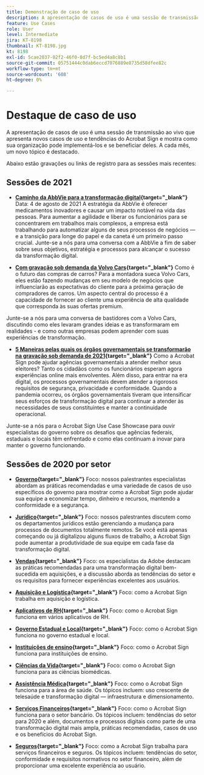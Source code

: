 ```yaml
---
title: Demonstração de caso de uso
description: A apresentação de casos de uso é uma sessão de transmissão ao vivo que apresenta novos casos de uso e tendências do Acrobat Sign e mostra como sua organização pode implementá-los e se beneficiar deles
feature: Use Cases
role: User
level: Intermediate
jira: KT-8198
thumbnail: KT-8198.jpg
kt: 8198
exl-id: 5cae2037-02f2-46f0-8d7f-bc5ed4a8c8b1
source-git-commit: 05751444c0dab6eccd7076889e8735d58dfee82c
workflow-type: tm+mt
source-wordcount: '608'
ht-degree: 0%

---
```


# Destaque de caso de uso

A apresentação de casos de uso é uma sessão de transmissão ao vivo que apresenta novos casos de uso e tendências do Acrobat Sign e mostra como sua organização pode implementá-los e se beneficiar deles. A cada mês, um novo tópico é destacado.

Abaixo estão gravações ou links de registro para as sessões mais recentes:

## Sessões de 2021

* **[Caminho da AbbVie para a transformação digital](https://use-case-showcase-with-abbvie.joinus.adobeevents.com/){target="_blank"}**
Data: 4 de agosto de 2021
A estratégia da AbbVie é oferecer medicamentos inovadores e causar um impacto notável na vida das pessoas. Para aumentar a agilidade e liberar os funcionários para se concentrarem em trabalhos mais complexos, a empresa está trabalhando para automatizar alguns de seus processos de negócios — e a transição para longe do papel e da caneta é um primeiro passo crucial. Junte-se a nós para uma conversa com a AbbVie a fim de saber sobre seus objetivos, estratégia e processos para alcançar o sucesso da transformação digital.

* **[Com gravação sob demanda da Volvo Cars](https://gateway.on24.com/wcc/eh/2172296/lp/2963219/adobe-sign-use-case-showcase%3A-featuring-volvo-cars/){target="_blank"}**
Como é o futuro das compras de carros? Para a montadora sueca Volvo Cars, eles estão fazendo mudanças em seu modelo de negócios que influenciarão as expectativas do cliente para a próxima geração de compradores de carros. Um aspecto central do processo é a capacidade de fornecer ao cliente uma experiência de alta qualidade que corresponda às suas ofertas premium.

Junte-se a nós para uma conversa de bastidores com a Volvo Cars, discutindo como eles levaram grandes ideias e as transformaram em realidades - e como outras empresas podem aprender com suas experiências de transformação.

* **[5 Maneiras pelas quais os órgãos governamentais se transformarão na gravação sob demanda de 2021](https://gateway.on24.com/wcc/eh/2172296/lp/2790280/5-ways-government-agencies-will-transform-in-2021-/){target="_blank"}**
Como a Acrobat Sign pode ajudar agências governamentais a atender melhor seus eleitores? Tanto os cidadãos como os funcionários esperam agora experiências online mais envolventes. Além disso, para entrar na era digital, os processos governamentais devem atender a rigorosos requisitos de segurança, privacidade e conformidade. Quando a pandemia ocorreu, os órgãos governamentais tiveram que intensificar seus esforços de transformação digital para continuar a atender às necessidades de seus constituintes e manter a continuidade operacional.

Junte-se a nós para o Acrobat Sign Use Case Showcase para ouvir especialistas do governo sobre os desafios que agências federais, estaduais e locais têm enfrentado e como elas continuam a inovar para manter o governo funcionando.

## Sessões de 2020 por setor

* **[Governo](https://event.on24.com/wcc/r/2790280/7FFF27458A6834FDF8C73C5149637590?partnerref=EXL){target="_blank"}**
Foco: nossos palestrantes especialistas abordam as práticas recomendadas e uma variedade de casos de uso específicos do governo para mostrar como a Acrobat Sign pode ajudar sua equipe a economizar tempo, dinheiro e recursos, mantendo a conformidade e a segurança.

* **[Jurídico](https://event.on24.com/wcc/r/2634329/292CA0B317E56600A114508CC55376BF?partnerref=EXL){target="_blank"}**
Foco: nossos palestrantes discutem como os departamentos jurídicos estão gerenciando a mudança para processos de documentos totalmente remotos. Se você está apenas começando ou já digitalizou alguns fluxos de trabalho, a Acrobat Sign pode aumentar a produtividade de sua equipe em cada fase da transformação digital.

* **[Vendas](https://acrobat.adobe.com/us/en/business/webinars/adobe-sign-use-case-showcase-sales.html){target="_blank"}**
Foco: os especialistas da Adobe destacam as práticas recomendadas para uma transformação digital bem-sucedida em aquisições, e a discussão aborda as tendências do setor e os requisitos para fornecer experiências excelentes aos usuários.

* **[Aquisição e Logística](https://event.on24.com/wcc/r/2514418/278FB6F16C198E2B866CF487AF9514F6){target="_blank"}**
Foco: como a Acrobat Sign trabalha em aquisição e logística.

* **[Aplicativos de RH](https://event.on24.com/wcc/r/2351937/D9E34A102F309DFCAF0D07D5192BD66D){target="_blank"}**
Foco: como o Acrobat Sign funciona em vários aplicativos de RH.

* **[Governo Estadual e Local](https://event.on24.com/wcc/r/2351937/D9E34A102F309DFCAF0D07D5192BD66D){target="_blank"}**
Foco: como o Acrobat Sign funciona no governo estadual e local.

* **[Instituições de ensino](https://event.on24.com/wcc/r/2241711/762243D5EE65DAC44D3AE7BCCD3388A7){target="_blank"}**
Foco: como o Acrobat Sign funciona para instituições de ensino.

* **[Ciências da Vida](https://event.on24.com/wcc/r/2204781/2C266134D08DDE48E17C77746F192AA6){target="_blank"}**
Foco: como o Acrobat Sign funciona para as ciências biomédicas.

* **[Assistência Médica](https://event.on24.com/wcc/r/2202626/1D60C42BD396AE273CB09CF53F1051BE){target="_blank"}**
Foco: como o Acrobat Sign funciona para a área de saúde. Os tópicos incluem: uso crescente de telesaúde e transformação digital — infraestrutura e dimensionamento.

* **[Serviços Financeiros](https://event.on24.com/wcc/r/2177152/40A4315A5D32F21AFB5EB03E25C15992){target="_blank"}**
Foco: como o Acrobat Sign funciona para o setor bancário. Os tópicos incluem: tendências do setor para 2020 e além, documentos e processos digitais como parte de uma transformação digital mais ampla, práticas recomendadas, casos de uso e os benefícios do Acrobat Sign.

* **[Seguros](https://event.on24.com/wcc/r/2162717/1449ED610AD3B545004079728D9AE0F6){target="_blank"}**
Foco: como a Acrobat Sign trabalha para serviços financeiros e seguros. Os tópicos incluem: tendências do setor, conformidade e requisitos normativos no setor financeiro, além de proporcionar uma excelente experiência ao usuário.
